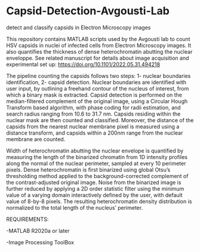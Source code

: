# Capsid-Detection-Avgousti-Lab
detect and classify capsids in Electron Microscopy images

This repository contains MATLAB scripts used by the Avgousti lab to count HSV capsids in nuclei of infected cells from Electron Microscopy images. It also quantifies the thickness of dense heterochromatin abutting the nuclear enveloppe. See related manuscript for details about image acquisition and experimental set up: https://doi.org/10.1101/2022.05.31.494218

The pipeline counting the capsids follows two steps: 1- nuclear boundaries identification, 2- capsid detection. Nuclear boundaries are identified with user input, by outlining a freehand contour of the nucleus of interest, from which a binary mask is extracted. Capsid detection is performed on the median-filtered complement of the original image, using a Circular Hough Transform based algorithm, with phase coding for radii estimation, and search radius ranging from 10.6 to 31.7 nm. Capsids residing within the nuclear mask are then counted and classified. Moreover, the distance of the capsids from the nearest nuclear membrane pixel is measured using a distance transform, and capsids within a 200nm range from the nuclear membrane are counted.

Width of heterochromatin abutting the nuclear envelope is quantified by measuring the length of the binarized chromatin from 1D intensity profiles along the normal of the nuclear perimeter, sampled at every 10 perimeter pixels. Dense heterochromatin is first binarized using global Otsu’s thresholding method applied to the background-corrected complement of the contrast-adjusted original image. Noise from the binarized image is further reduced by applying a 2D order statistic filter using the minimum value of a varying domain interactively defined by the user, with default value of 8-by-8 pixels. The resulting heterochromatin density distribution is normalized to the total length of the nucleus’ perimeter. 

REQUIREMENTS:

-MATLAB R2020a or later

-Image Processing ToolBox

  
